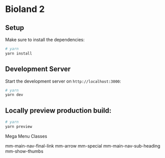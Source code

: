 # Bioland 2

## Setup

Make sure to install the dependencies:

```bash
# yarn
yarn install
```

## Development Server
 
Start the development server on `http://localhost:3000`:

```bash
# yarn
yarn dev
```

## Locally preview production build:

```bash
# yarn
yarn preview
```




Mega Menu Classes

mm-main-nav-final-link
mm-arrow
mm-special
mm-main-nav-sub-heading
mm-show-thumbs

